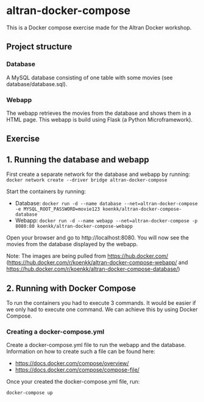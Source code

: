 # altran-docker-compose
This is a Docker compose exercise made for the Altran Docker workshop.

## Project structure
### Database
A MySQL database consisting of one table with some movies (see database/database.sql).

### Webapp
The webapp retrieves the movies from the database and shows them in a HTML page. This webapp is build using Flask (a Python Microframework).

## Exercise
## 1. Running the database and webapp
First create a separate network for the database and webapp by running: `docker network create --driver bridge altran-docker-compose`

Start the containers by running:
* Database: `docker run -d --name database --net=altran-docker-compose -e MYSQL_ROOT_PASSWORD=movie123 koenkk/altran-docker-compose-database`
* Webapp: `docker run -d --name webapp --net=altran-docker-compose -p 8080:80 koenkk/altran-docker-compose-webapp`

Open your browser and go to http://localhost:8080. You will now see the movies from the database displayed by the webapp.

Note: The images are being pulled from https://hub.docker.com/ (https://hub.docker.com/r/koenkk/altran-docker-compose-webapp/ and https://hub.docker.com/r/koenkk/altran-docker-compose-database/)

## 2. Running with Docker Compose
To run the containers you had to execute 3 commands. It would be easier if we only had to execute one command. We can achieve this by using Docker Compose.

### Creating a docker-compose.yml
Create a docker-compose.yml file to run the webapp and the database. Information on how to create such a file can be found here:
* https://docs.docker.com/compose/overview/
* https://docs.docker.com/compose/compose-file/

Once your created the docker-compose.yml file, run:
```
docker-compose up
```

